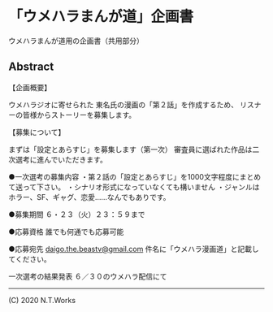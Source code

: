 # 「ウメハラまんが道」企画書

ウメハラまんが道用の企画書（共用部分）

## Abstract

【企画概要】

ウメハラジオに寄せられた
東名氏の漫画の「第２話」を作成するため、
リスナーの皆様からストーリーを募集します。

【募集について】

まずは「設定とあらすじ」を募集します（第一次）
審査員に選ばれた作品は二次選考に進んでいただきます。

●一次選考の募集内容
・第２話の「設定とあらすじ」を1000文字程度にまとめて送って下さい。
・シナリオ形式になっていなくても構いません
・ジャンルはホラー、SF、ギャグ、恋愛……なんでもありです。

●募集期間
６・２３（火）２３：５９まで

●応募資格
誰でも何通でも応募可能

●応募宛先
daigo.the.beastv@gmail.com
件名に「ウメハラ漫画道」と記載してください。

一次選考の結果発表
６／３０のウメハラ配信にて

---
(C) 2020 N.T.Works
